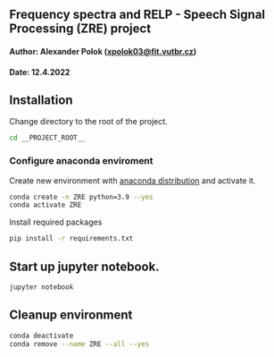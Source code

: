 ## Frequency spectra and RELP - Speech Signal Processing (ZRE) project
#### Author: Alexander Polok ([xpolok03@fit.vutbr.cz](mailto:xpolok03@fit.vutbr.cz))
#### Date: 12.4.2022

## Installation
Change directory to the root of the project.
```bash
cd __PROJECT_ROOT__
```

### Configure anaconda enviroment
Create new environment with [anaconda distribution](https://www.anaconda.com/) and activate it.
```bash
conda create -n ZRE python=3.9 --yes
conda activate ZRE
```
Install required packages
```bash
pip install -r requirements.txt
```


## Start up jupyter notebook.

```bash
jupyter notebook
```

## Cleanup environment
```bash
conda deactivate
conda remove --name ZRE --all --yes
```
